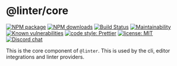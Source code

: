# @linter/core

[![NPM package](https://img.shields.io/npm/v/@linter/core.svg?style=flat-square)](https://www.npmjs.com/package/@linter/core)
[![NPM downloads](https://img.shields.io/npm/dt/@linter/core.svg?style=flat-square)](https://www.npmjs.com/package/@linter/core)
[![Build Status](https://github.com/linterjs/core/workflows/CI/badge.svg?branch=master)](https://github.com/linterjs/core/actions?query=branch%3Amaster+workflow%3ACI)
[![Maintainability](https://api.codeclimate.com/v1/badges/747c6f23ee4dfa61f522/maintainability)](https://codeclimate.com/github/linterjs/core/maintainability)
[![Known vulnerabilities](https://snyk.io/test/github/linterjs/core/badge.svg)](https://snyk.io/test/github/linterjs/core)
[![code style: Prettier](https://img.shields.io/badge/code_style-prettier-ff69b4.svg?style=flat-square)](https://prettier.io)
[![license: MIT](https://img.shields.io/github/license/linterjs/core.svg?style=flat-square)](https://github.com/linterjs/core/blob/master/LICENSE.md)
[![Discord chat](https://img.shields.io/badge/chat-on%20discord-7289da.svg)](https://discord.gg/cNUqYNq)

This is the core component of `@linter`. This is used by the cli, editor integrations and linter providers.
